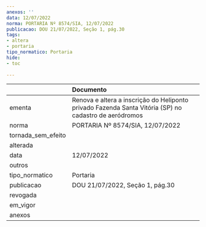 ```yaml
---
anexos: ''
data: 12/07/2022
norma: PORTARIA Nº 8574/SIA, 12/07/2022
publicacao: DOU 21/07/2022, Seção 1, pág.30
tags:
- altera
- portaria
tipo_normatico: Portaria
hide: 
- toc 
 
---
```


|                    | Documento                                                                                             |
|:-------------------|:------------------------------------------------------------------------------------------------------|
| ementa             | Renova e altera a inscrição do Heliponto privado Fazenda Santa Vitória (SP) no cadastro de aeródromos |
| norma              | PORTARIA Nº 8574/SIA, 12/07/2022                                                                      |
| tornada_sem_efeito |                                                                                                       |
| alterada           |                                                                                                       |
| data               | 12/07/2022                                                                                            |
| outros             |                                                                                                       |
| tipo_normatico     | Portaria                                                                                              |
| publicacao         | DOU 21/07/2022, Seção 1, pág.30                                                                       |
| revogada           |                                                                                                       |
| em_vigor           |                                                                                                       |
| anexos             |                                                                                                       |